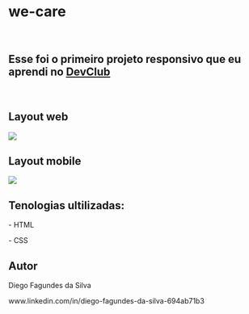 # we-care
<br>
<h2>Esse foi o primeiro projeto responsivo que eu aprendi no <a href="https://rodolfomori.com.br/devclub">DevClub</a></h2>
<br>
<h2>Layout web</h2>
<img src=https://github.com/DiegoSilva1919/we-care/blob/master/assetts/Captura%20de%20tela%202023-05-05%20202748.png/>
<h2>Layout mobile</h2>
<img src=https://github.com/DiegoSilva1919/we-care/blob/master/assetts/Captura%20de%20tela%202023-05-08%20200808.png/>
<h2>Tenologias ultilizadas:</h2>
<p>- HTML<p>
<p>- CSS</p>
<h2> Autor </h2>
<p>Diego Fagundes da Silva</p>
www.linkedin.com/in/diego-fagundes-da-silva-694ab71b3
